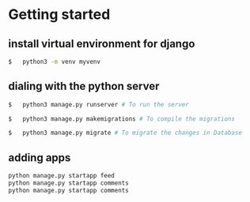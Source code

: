 
# Getting started

## install virtual environment for django 

```bash
$	python3 -m venv myvenv
```


## dialing with the python server
```bash
$	python3 manage.py runserver # To run the server

$	python3 manage.py makemigrations # To compile the migrations

$	python3 manage.py migrate # To migrate the changes in Database
```

## adding apps 

```bash
python manage.py startapp feed
python manage.py startapp comments
python manage.py startapp comments
```




















